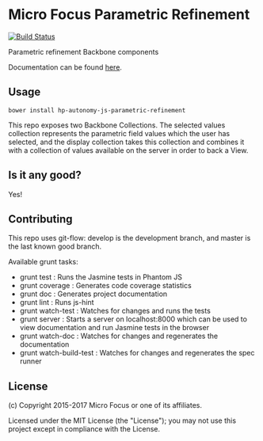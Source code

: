 # Micro Focus Parametric Refinement

[![Build Status](https://travis-ci.org/microfocus-idol/js-parametric-refinement.svg?branch=master)](https://travis-ci.org/microfocus-idol/js-parametric-refinement)

Parametric refinement Backbone components

Documentation can be found [here](http://microfocus-idol.github.io/js-parametric-refinement).

## Usage
    bower install hp-autonomy-js-parametric-refinement

This repo exposes two Backbone Collections. The selected values collection represents the parametric field values which
the user has selected, and the display collection takes this collection and combines it with a collection of values
available on the server in order to back a View.

## Is it any good?
Yes!

## Contributing
This repo uses git-flow: develop is the development branch, and master is the last known good branch.

Available grunt tasks:
* grunt test : Runs the Jasmine tests in Phantom JS
* grunt coverage : Generates code coverage statistics
* grunt doc : Generates project documentation
* grunt lint : Runs js-hint
* grunt watch-test : Watches for changes and runs the tests
* grunt server : Starts a server on localhost:8000 which can be used to view documentation and run Jasmine tests in the browser
* grunt watch-doc : Watches for changes and regenerates the documentation
* grunt watch-build-test : Watches for changes and regenerates the spec runner

## License

(c) Copyright 2015-2017 Micro Focus or one of its affiliates.

Licensed under the MIT License (the "License"); you may not use this project except in compliance with the License.
